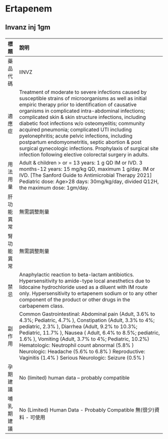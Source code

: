 # Ertapenem

## Invanz inj 1gm

##### 

| 標題       | 說明                                                                                                                                                                                                                                                                                                                                                                                                                                                                                                                                                                                                               |
|:-----------|:-------------------------------------------------------------------------------------------------------------------------------------------------------------------------------------------------------------------------------------------------------------------------------------------------------------------------------------------------------------------------------------------------------------------------------------------------------------------------------------------------------------------------------------------------------------------------------------------------------------------|
| 藥品代碼   | IINVZ                                                                                                                                                                                                                                                                                                                                                                                                                                                                                                                                                                                                              |
| 適應症     | Treatment of moderate to severe infections caused by susceptible strains of microorganisms as well as initial empiric therapy prior to identification of causative organisms in complicated intra-abdominal infections; complicated skin & skin structure infections, including diabetic foot infections w/o osteomyelitis; community acquired pneumonia; complicated UTI including pyelonephritis; acute pelvic infections, including postpartum endomyometritis, septic abortion & post surgical gynecologic infections. Prophylaxis of surgical site infection following elective colorectal surgery in adults. |
| 用法用量   | Adult & children > or = 13 years: 1 g QD IM or IVD. 3 months-12 years: 15 mg/kg QD, maximum 1 g/day. IM or IVD. [The Sanford Guide to Antimicrobial Therapy 2021] Pediatric dose: Age>28 days: 30mg/kg/day, divided Q12H, the maximum dose: 1gm/day.                                                                                                                                                                                                                                                                                                                                                               |
| 肝功能異常 | 無需調整劑量                                                                                                                                                                                                                                                                                                                                                                                                                                                                                                                                                                                                       |
| 腎功能異常 | 無需調整劑量                                                                                                                                                                                                                                                                                                                                                                                                                                                                                                                                                                                                       |
| 禁忌       | Anaphylactic reaction to beta-lactam antibiotics. Hypersensitivity to amide-type local anesthetics due to lidocaine hydrochloride used as a diluent with IM route only. Hypersensitivity to ertapenem sodium or to any other component of the product or other drugs in the carbapenem class.                                                                                                                                                                                                                                                                                                                      |
| 副作用     | Common Gastrointestinal: Abdominal pain (Adult, 3.6% to 4.3%; Pediatric, 4.7% ), Constipation (Adult, 3.3% to 4%; pediatric, 2.3% ), Diarrhea (Adult, 9.2% to 10.3%; Pediatric, 11.7% ), Nausea ( Adult, 6.4% to 8.5%; pediatric, 1.6% ), Vomiting (Adult, 3.7% to 4%; Pediatric, 10.2%) Hematologic: Neutrophil count abnormal (5.8% ) Neurologic: Headache (5.6% to 6.8% ) Reproductive: Vaginitis (1.4% ) Serious Neurologic: Seizure (0.5% )                                                                                                                                                                   |
| 孕期建議   | No (limited) human data – probably compatible                                                                                                                                                                                                                                                                                                                                                                                                                                                                                                                                                                      |
| 哺乳期建議 | No (Limited) Human Data - Probably Compatible 無(很少)資料 - 可使用                                                                                                                                                                                                                                                                                                                                                                                                                                                                                                                                                |

